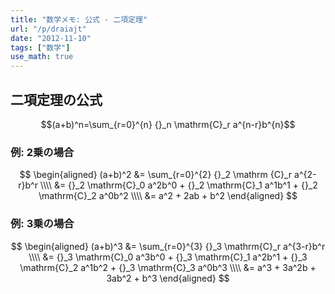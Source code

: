 ```yaml
---
title: "数学メモ: 公式 - 二項定理"
url: "/p/draiajt"
date: "2012-11-10"
tags: ["数学"]
use_math: true
---
```


二項定理の公式
----

$$(a+b)^n=\sum_{r=0}^{n} {}_n \mathrm{C}_r a^{n-r}b^{n}$$

### 例: 2乗の場合

$$
\begin{aligned}
(a+b)^2 &= \sum_{r=0}^{2} {}_2 \mathrm {C}_r  a^{2-r}b^r \\\\
        &= {}_2 \mathrm{C}_0 a^2b^0 + {}_2 \mathrm{C}_1 a^1b^1 + {}_2 \mathrm{C}_2 a^0b^2 \\\\
        &= a^2 + 2ab + b^2
\end{aligned}
$$

###  例: 3乗の場合

$$
\begin{aligned}
(a+b)^3 &= \sum_{r=0}^{3} {}_3 \mathrm{C}_r a^{3-r}b^r \\\\
        &= {}_3 \mathrm{C}_0 a^3b^0 + {}_3 \mathrm{C}_1 a^2b^1 + {}_3 \mathrm{C}_2 a^1b^2 + {}_3 \mathrm{C}_3 a^0b^3 \\\\
        &= a^3 + 3a^2b + 3ab^2 + b^3
\end{aligned}
$$
